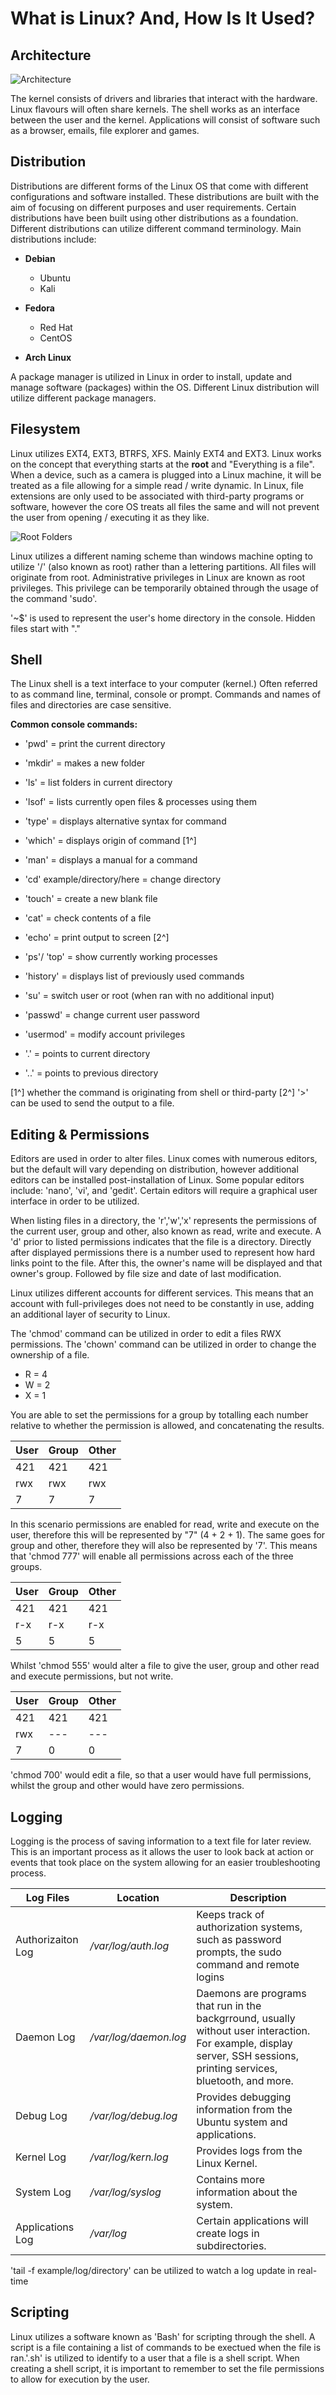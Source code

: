# What is Linux? And, How Is It Used?

## Architecture

![Architecture](images/linuxArchitecture.png)

The kernel consists of drivers and libraries that interact with the hardware. Linux flavours will often share kernels. The shell works as an interface between the user and the kernel. Applications will consist of software such as a browser, emails, file explorer and games.

## Distribution

Distributions are different forms of the Linux OS that come with different configurations and software installed. These distributions are built with the aim of focusing on different purposes and user requirements. Certain distributions have been built using other distributions as a foundation. Different distributions can utilize different command terminology. Main distributions include:
- **Debian**
  - Ubuntu
  - Kali

- **Fedora**

  - Red Hat
  - CentOS

- **Arch Linux**

A package manager is utilized in Linux in order to install, update and manage software (packages) within the OS. Different Linux distribution will utilize different package managers.

## Filesystem

Linux utilizes EXT4, EXT3, BTRFS, XFS. Mainly EXT4 and EXT3. Linux works on the concept that everything starts at the **root** and "Everything is a file". When a device, such as a camera is plugged into a Linux machine, it will be treated as a file allowing for a simple read / write dynamic. In Linux, file extensions are only used to be associated with third-party programs or software, however the core OS treats all files the same and will not prevent the user from opening / executing it as they like.

![Root Folders](images/rootFolders.png)

Linux utilizes a different naming scheme than windows machine opting to utilize '/' (also known as root) rather than a lettering partitions. All files will originate from root. Administrative privileges in Linux are known as root privileges. This privilege can be temporarily obtained through the usage of the command 'sudo'.

'~$' is used to represent the user's home directory in the console. Hidden files start with "."

## Shell

The Linux shell is a text interface to your computer (kernel.) Often referred to as command line, terminal, console or prompt. Commands and names of files and directories are case sensitive.

**Common console commands:**
- 'pwd' = print the current directory
- 'mkdir' = makes a new folder
- 'ls' = list folders in current directory
- 'lsof' = lists currently open files & processes using them
- 'type' = displays alternative syntax for command
- 'which' = displays origin of command [1^]
- 'man' = displays a manual for a command
- 'cd' example/directory/here = change directory
- 'touch' = create a new blank file
- 'cat' = check contents of a file
- 'echo' = print output to screen [2^]
- 'ps'/ 'top' = show currently working processes
- 'history' = displays list of previously used commands
- 'su' = switch user or root (when ran with no additional input)
- 'passwd' = change current user password
- 'usermod' = modify account privileges

- '.' = points to current directory
- '..' = points to previous directory

[1^] whether the command is originating from shell or third-party
[2^] '>' can be used to send the output to a file.

## Editing & Permissions

Editors are used in order to alter files. Linux comes with numerous editors, but the default will vary depending on distribution, however additional editors can be installed post-installation of Linux. Some popular editors include: 'nano', 'vi', and 'gedit'. Certain editors will require a graphical user interface in order to be utilized.

When listing files in a directory, the 'r','w','x' represents the permissions of the current user, group and other, also known as read, write and execute. A 'd' prior to listed permissions indicates that the file is a directory. Directly after displayed permissions there is a number used to represent how hard links point to the file. After this, the owner's name will be displayed and that owner's group. Followed by file size and date of last modification.

Linux utilizes different accounts for different services. This means that an account with full-privileges does not need to be constantly in use, adding an additional layer of security to Linux.

The 'chmod' command can be utilized in order to edit a files RWX permissions. The 'chown' command can be utilized in order to change the ownership of a file.

- R = 4
- W = 2
- X = 1

You are able to set the permissions for a group by totalling each number relative to whether the permission is allowed, and concatenating the results.

| User | Group | Other |
| ---- | ----- | ----- |
| 421  | 421   | 421   |
| rwx  | rwx   | rwx   |
| 7    | 7     | 7     |

In this scenario permissions are enabled for read, write and execute on the user, therefore this will be represented by "7" (4 + 2 + 1). The same goes for group and other, therefore they will also be represented by '7'. This means that 'chmod 777' will enable all permissions across each of the three groups.

| User | Group | Other |
| ---- | ----- | ----- |
| 421  | 421   | 421   |
| r-x  | r-x   | r-x   |
| 5    | 5     | 5     |

Whilst 'chmod 555' would alter a file to give the user, group and other read and execute permissions, but not write.

| User | Group | Other |
| ---- | ----- | ----- |
| 421  | 421   | 421   |
| rwx  | ---   | ---   |
| 7    | 0     | 0     |

'chmod 700' would edit a file, so that a user would have full permissions, whilst the group and other would have zero permissions.

## Logging

Logging is the process of saving information to a text file for later review. This is an important process as it allows the user to look back at action or events that took place on the system allowing for an easier troubleshooting process.

| Log Files         | Location            | Description                                                      |
| ---------         | --------            | ---------------------------------------------------------------- |
| Authorizaiton Log | */var/log/auth.log* | Keeps track of authorization systems, such as password prompts, the sudo command and remote logins            |
| Daemon Log | */var/log/daemon.log* | Daemons are programs that run in the backgrround, usually without user interaction. For example, display server, SSH sessions, printing services, bluetooth, and more.              |
| Debug Log | */var/log/debug.log* | Provides debugging information from the Ubuntu system and applications. |
| Kernel Log | */var/log/kern.log* | Provides logs from the Linux Kernel.                                    |
| System Log | */var/log/syslog* | Contains more information about the system.                               |
| Applications Log | */var/log* | Certain applications will create logs in subdirectories.                   |

'tail -f example/log/directory' can be utilized to watch a log update in real-time

## Scripting

Linux utilizes a software known as 'Bash' for scripting through the shell. A script is a file containing a list of commands to be exectued when the file is ran.'.sh' is utilized to identify to a user that a file is a shell script. When creating a shell script, it is important to remember to set the file permissions to allow for execution by the user.
